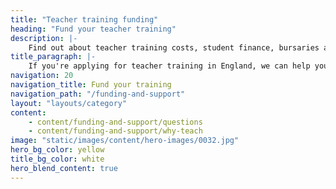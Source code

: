 ```yaml
---
title: "Teacher training funding"
heading: "Fund your teacher training"
description: |-
    Find out about teacher training costs, student finance, bursaries and scholarships, and funding if you’re disabled, a parent or carer or a veteran.
title_paragraph: |-
    If you're applying for teacher training in England, we can help you understand the cost of tuition fees, courses with salaries, and what funding and practical support you could be eligible for.
navigation: 20
navigation_title: Fund your training
navigation_path: "/funding-and-support"
layout: "layouts/category"
content:
    - content/funding-and-support/questions
    - content/funding-and-support/why-teach
image: "static/images/content/hero-images/0032.jpg"
hero_bg_color: yellow
title_bg_color: white
hero_blend_content: true
---
```


